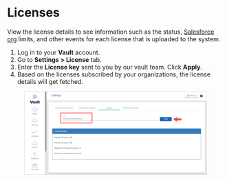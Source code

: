 # Licenses

View the license details to see information such as the status, [Salesforce org](registering-salesforce-org/) limits, and other events for each license that is uploaded to the system.

1. Log in to your **Vault** account.
2. Go to **Settings** **> License** tab.
3. Enter the **License key** sent to you by our vault team. Click **Apply**.
4. Based on the licenses subscribed by your organizations, the license details will get fetched.

<figure><img src="../../../.gitbook/assets/image (135).png" alt="" width="563"><figcaption></figcaption></figure>
